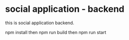 <h1>social application - backend</h1>
<p>this is social application backend.</p>
<p>npm install then npm run build then npm run start</p>
